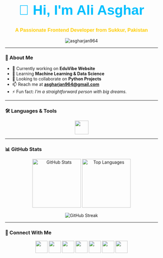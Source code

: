 <!-- Animated Heading -->
<h1 align="center" style="font-family: 'Poppins', sans-serif; font-size: 45px; color: #00bfff; white-space: nowrap; overflow: hidden;">
  <span style="display: inline-block; animation: slideText 8s linear infinite;">👋 Hi, I'm Ali Asghar</span>
</h1>



<h3 align="center" style="color: #ffcc00; font-family: 'Trebuchet MS', sans-serif;">A Passionate Frontend Developer from Sukkur, Pakistan</h3>

<p align="center">
  <img src="https://komarev.com/ghpvc/?username=asgharjan964&label=Profile%20views&color=ff69b4&style=flat" alt="asgharjan964" />
</p>

---

### 🚀 About Me 
- 🔭 Currently working on **EduVibe Website**  
- 🌱 Learning **Machine Learning & Data Science**  
- 👯 Looking to collaborate on **Python Projects**  
- 📫 Reach me at **asgharjan964@gmail.com**  
- ⚡ Fun fact: *I’m a straightforward person with big dreams.*

---

### 🛠️ Languages & Tools
<p align="center">
  <a href="#"><img src="https://skillicons.dev/icons?i=html,css,cpp,java,mysql,python,photoshop" height="45"/></a>
</p>

---

### 📊 GitHub Stats
<p align="center">
  <img src="https://github-readme-stats.vercel.app/api?username=asgharjan964&show_icons=true&theme=tokyonight" alt="GitHub Stats" height="160"/>
  <img src="https://github-readme-stats.vercel.app/api/top-langs?username=asgharjan964&show_icons=true&layout=compact&theme=tokyonight" alt="Top Languages" height="160"/>
</p>

<p align="center">
  <img src="https://github-readme-streak-stats.herokuapp.com/?user=asgharjan964&theme=tokyonight" alt="GitHub Streak" />
</p>

---

### 🤝 Connect With Me
<p align="center">
  <a href="https://twitter.com/asthetic_asghar" target="_blank"><img src="https://cdn-icons-png.flaticon.com/512/733/733579.png" height="40"/></a>
  <a href="https://linkedin.com/in/ali-asghar-mahar-1706b4274" target="_blank"><img src="https://cdn-icons-png.flaticon.com/512/3536/3536505.png" height="40"/></a>
  <a href="https://kaggle.com/aliasgharmahar" target="_blank"><img src="https://cdn.iconscout.com/icon/free/png-256/free-kaggle-3628867-3030003.png" height="40"/></a>
  <a href="https://www.facebook.com/asgharjan964" target="_blank"><img src="https://cdn-icons-png.flaticon.com/512/733/733547.png" height="40"/></a>
  <a href="https://www.instagram.com/aesthetic._.asghar/" target="_blank"><img src="https://cdn-icons-png.flaticon.com/512/2111/2111463.png" height="40"/></a>
  <a href="https://www.youtube.com/c/asghajan964" target="_blank"><img src="https://cdn-icons-png.flaticon.com/512/1384/1384060.png" height="40"/></a>
  <a href="https://wa.me/923053361964" target="_blank"><img src="https://cdn-icons-png.flaticon.com/512/733/733585.png" height="40"/></a>
</p>

